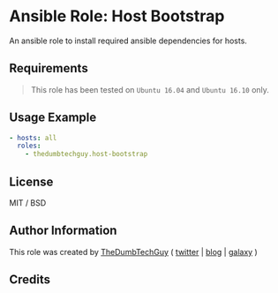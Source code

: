 # Ansible Role: Host Bootstrap

An ansible role to install required ansible dependencies for hosts.

## Requirements

> This role has been tested on `Ubuntu 16.04` and `Ubuntu 16.10` only.

## Usage Example

```yaml
- hosts: all
  roles:
    - thedumbtechguy.host-bootstrap
```


## License

MIT / BSD

## Author Information

This role was created by [TheDumbTechGuy](https://github.com/thedumbtechguy) ( [twitter](https://twitter.com/frostymarvelous) | [blog](https://thedumbtechguy.blogspot.com) | [galaxy](https://galaxy.ansible.com/thedumbtechguy/) )

## Credits